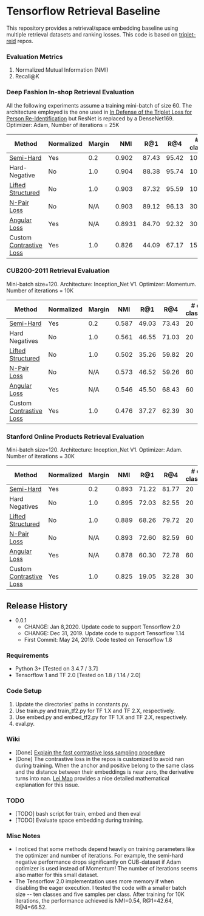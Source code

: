 # Tensorflow Retrieval Baseline
This repository provides a retrieval/space embedding baseline using multiple retrieval datasets and ranking losses. This code is based on  [triplet-reid](https://github.com/VisualComputingInstitute/triplet-reid) repos.

### Evaluation Metrics
1. Normalized Mutual Information (NMI)
2. Recall@K

### Deep Fashion In-shop Retrieval Evaluation
All the following experiments assume a training mini-batch of size 60. The architecture employed is the one used in [In Defense of the Triplet Loss for Person Re-Identification](https://arxiv.org/abs/1703.07737) but ResNet is replaced by a DenseNet169.
Optimizer: Adam, Number of iterations = 25K

| Method    | Normalized | Margin | NMI   | R@1   | R@4   | # of classes | #samples per class |
|-----------|------------|--------|-------|-------|-------|--------------|--------------------|
| [Semi-Hard](https://www.tensorflow.org/api_docs/python/tf/contrib/losses/metric_learning/triplet_semihard_loss) | Yes | 0.2    | 0.902 | 87.43 | 95.42 | 10| 6|
| Hard-Negative | No | 1.0    | 0.904 | 88.38 | 95.74 | 10| 6|
| [Lifted Structured](https://www.tensorflow.org/api_docs/python/tf/contrib/losses/metric_learning/lifted_struct_loss) | No | 1.0    | 0.903 | 87.32 | 95.59 | 10| 6|
| [N-Pair Loss](https://www.tensorflow.org/api_docs/python/tf/contrib/losses/metric_learning/npairs_loss) | No | N/A    | 0.903 | 89.12 | 96.13 | 30| 2|
| [Angular Loss](https://github.com/geonm/tf_angular_loss) | Yes | N/A  | 0.8931 |  84.70 | 92.32 | 30| 2|
| Custom [Contrastive Loss](https://www.tensorflow.org/api_docs/python/tf/contrib/losses/metric_learning/contrastive_loss) | Yes | 1.0  | 0.826 |  44.09 | 67.17 | 15| 4|

### CUB200-2011 Retrieval Evaluation
Mini-batch size=120. Architecture: Inception_Net V1.
Optimizer: Momentum. Number of iterations = 10K

| Method    | Normalized | Margin | NMI   | R@1   | R@4   | # of classes | #samples per class |
|-----------|------------|--------|-------|-------|-------|--------------|--------------------|
| [Semi-Hard](https://www.tensorflow.org/api_docs/python/tf/contrib/losses/metric_learning/triplet_semihard_loss) | Yes | 0.2    | 0.587 | 49.03 | 73.43 | 20| 6|
| Hard Negatives | No | 1.0    | 0.561 | 46.55 | 71.03 | 20| 6|
| [Lifted Structured](https://www.tensorflow.org/api_docs/python/tf/contrib/losses/metric_learning/lifted_struct_loss) | No | 1.0    | 0.502 | 35.26 | 59.82 | 20| 6|
| [N-Pair Loss](https://www.tensorflow.org/api_docs/python/tf/contrib/losses/metric_learning/npairs_loss) | No | N/A    | 0.573 | 46.52 | 59.26 | 60| 2|
| [Angular Loss](https://github.com/geonm/tf_angular_loss) | Yes | N/A    | 0.546 | 45.50 | 68.43 | 60 | 2|
| Custom [Contrastive Loss](https://www.tensorflow.org/api_docs/python/tf/contrib/losses/metric_learning/contrastive_loss) | Yes | 1.0    | 0.476 | 37.27 | 62.39 | 30| 4|

### Stanford Online Products Retrieval Evaluation
Mini-batch size=120. Architecture: Inception_Net V1.
Optimizer: Adam. Number of iterations = 30K

| Method    | Normalized | Margin | NMI   | R@1   | R@4   | # of classes | #samples per class |
|-----------|------------|--------|-------|-------|-------|--------------|--------------------|
| [Semi-Hard](https://www.tensorflow.org/api_docs/python/tf/contrib/losses/metric_learning/triplet_semihard_loss) | Yes | 0.2    | 0.893 | 71.22 | 81.77 | 20| 6|
| Hard Negatives | No | 1.0    | 0.895 | 72.03 | 82.55 | 20| 6|
| [Lifted Structured](https://www.tensorflow.org/api_docs/python/tf/contrib/losses/metric_learning/lifted_struct_loss) | No | 1.0    | 0.889 | 68.26 | 79.72 | 20| 6|
| [N-Pair Loss](https://www.tensorflow.org/api_docs/python/tf/contrib/losses/metric_learning/npairs_loss) | No | N/A    | 0.893 | 72.60 | 82.59 | 60| 2|
| [Angular Loss](https://github.com/geonm/tf_angular_loss) | Yes | N/A    | 0.878 | 60.30 | 72.78 | 60 | 2|
| Custom [Contrastive Loss](https://www.tensorflow.org/api_docs/python/tf/contrib/losses/metric_learning/contrastive_loss) | Yes | 1.0    | 0.825 | 19.05 | 32.28 | 30| 4|

## Release History

* 0.0.1
    * CHANGE: Jan 8,2020. Update code to support Tensorflow 2.0
    * CHANGE: Dec 31, 2019. Update code to support Tensorflow 1.14
    * First Commit: May 24, 2019. Code tested on Tensorflow 1.8
    
### Requirements
* Python 3+ [Tested on 3.4.7 / 3.7]
* Tensorflow 1 and TF 2.0 [Tested on 1.8 / 1.14 / 2.0]

### Code Setup
1. Update the directories' paths in constants.py. 
2. Use train.py and train_tf2.py for TF 1.X and TF 2.X, respectively.
3. Use embed.py and embed_tf2.py for TF 1.X and TF 2.X, respectively.
4. eval.py.

### Wiki
* [Done] [Explain the fast contrastive loss sampling procedure](https://github.com/ahmdtaha/tf_retrieval_baseline/wiki/Contrastive-loss-with-tf.Data)
* [Done] The contrastive loss in the repos is customized to avoid nan during training. When the anchor and positive belong to the same class and the distance between their embeddings is near zero, the derivative turns into nan. [Lei Mao](https://leimao.github.io/article/Siamese-Network-MNIST/) provides a nice detailed mathematical explanation for this issue.

### TODO
* [TODO] bash script for train, embed and then eval
* [TODO] Evaluate space embedding during training.


### Misc Notes
* I noticed that some methods depend heavily on training parameters like the optimizer and number of iterations. For example, the semi-hard negative performance drops significantly on CUB-dataset if Adam optimizer is used instead of Momentum! The number of iterations seems also matter for this small dataset.
* The Tensorflow 2.0 implementation uses more memory if when disabling the eager execution. I tested the code with a smaller batch size -- ten classes and five samples per class. After training for 10K iterations, the performance achieved is NMI=0.54, R@1=42.64, R@4=66.52. 
